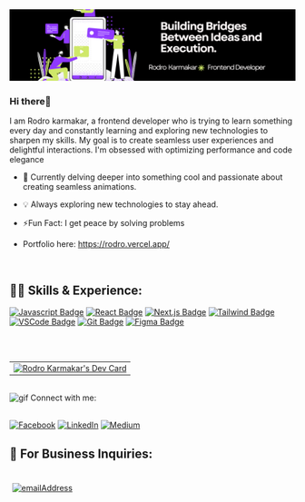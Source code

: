 <img title="" src="cover.png" alt="Rodro's Github Banner" >
   

### Hi there👋  
  

I am Rodro karmakar, a frontend developer who is trying to learn something every day and constantly learning and exploring new technologies to sharpen my skills. My goal is to create seamless user experiences and delightful interactions. I'm obsessed with optimizing performance and code elegance  
  

- 🌱 Currently delving deeper into something cool and passionate about creating seamless animations.  
  

- 💡 Always exploring new technologies to stay ahead.  
  

- ⚡Fun Fact: I get peace by solving problems <br/>

- Portfolio here: https://rodro.vercel.app/
  

<br/>  


## 👨‍💻 Skills & Experience:

[![Javascript Badge](https://img.shields.io/badge/-Javascript-F0DB4F?style=for-the-badge&labelColor=black&logo=javascript&logoColor=F0DB4F)](#) [![React Badge](https://img.shields.io/badge/-React-61DBFB?style=for-the-badge&labelColor=black&logo=react&logoColor=61DBFB)](#) [![Next.js Badge](https://img.shields.io/badge/next.js-000000?style=for-the-badge&logo=nextdotjs&logoColor=white)](#) [![Tailwind Badge](https://img.shields.io/badge/Tailwind%20CSS-092749?style=for-the-badge&logo=tailwindcss&logoColor=06B6D4&labelColor=000000)](#) [![VSCode Badge](https://img.shields.io/badge/Visual_Studio-5C2D91?style=for-the-badge&logo=visual%20studio&logoColor=white)](#) [![Git Badge](https://img.shields.io/badge/Git-F05032?style=for-the-badge&logo=git&logoColor=white)](#) [![Figma Badge](https://img.shields.io/badge/Figma-19b6f5?style=for-the-badge&logo=figma&logoColor=white)](#)
</br>
</br>

</br>

<table border="0">
    
  <tr>

<td>
        <a href="https://app.daily.dev/rodrokarmakar"><img src="https://api.daily.dev/devcards/v2/9VMcwFLiE9r1TIWP2Gbyh.png?type=default&r=dzx" width="356" alt="Rodro Karmakar's Dev Card"/></a>
     </td>
  </tr>
</table>

</br>
<img  alt="gif" src="https://media.giphy.com/media/856zBNywYdamcDOTEt/giphy.gif?cid=790b76111elj2nnxqqpd2m6ucfuine5j76cg05y4nlks01n6&ep=v1_gifs_search&rid=giphy.gif&ct=g" width="50" height="50" /> 
Connect with me:
</br>
</br>

[![Facebook](https://img.shields.io/badge/Facebook-%231877F2.svg?logo=Facebook&logoColor=white)](https://www.facebook.com/kumar.rodro/) [![LinkedIn](https://img.shields.io/badge/LinkedIn-%230077B5.svg?logo=linkedin&logoColor=white)](https://www.linkedin.com/in/rodro-karmakar-41579b2b1/) [![Medium](https://img.shields.io/badge/Medium-12100E?logo=medium&logoColor=white)](https://medium.com/@dev.rodro)
</br>
## 📩 For Business Inquiries:
</br>
<a href="mailto:dev.rodro@gmail.com">
  <img style="margin: 5px"
    src="https://img.shields.io/badge/%F0%9F%93%A7%20Email-dev.rodro@gmail.com-brightgreen"
    alt="emailAddress"
  />
</a>

